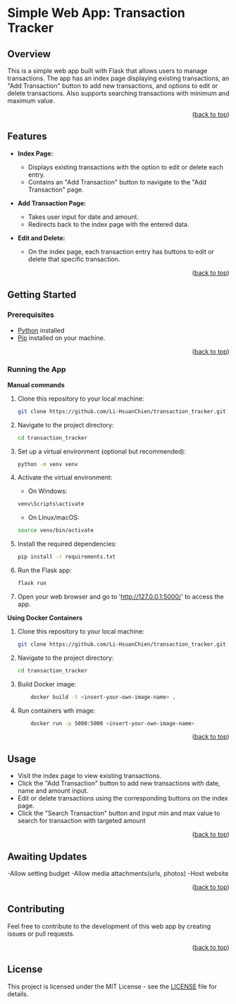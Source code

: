 <a name="readme-top"></a>
# Simple Web App: Transaction Tracker

## Overview

This is a simple web app built with Flask that allows users to manage transactions. The app has an index page displaying existing transactions, an "Add Transaction" button to add new transactions, and options to edit or delete transactions. Also supports searching transactions with minimum and maximum value.

<p align="right">(<a href="#readme-top">back to top</a>)</p>

## Features

- **Index Page:**
  - Displays existing transactions with the option to edit or delete each entry.
  - Contains an "Add Transaction" button to navigate to the "Add Transaction" page.

- **Add Transaction Page:**
  - Takes user input for date and amount.
  - Redirects back to the index page with the entered data.

- **Edit and Delete:**
  - On the index page, each transaction entry has buttons to edit or delete that specific transaction.

<p align="right">(<a href="#readme-top">back to top</a>)</p>

## Getting Started

### Prerequisites

- [Python](https://www.python.org/) installed
- [Pip](https://pip.pypa.io/en/stable/) installed on your machine.

<p align="right">(<a href="#readme-top">back to top</a>)</p>

### Running the App

**Manual commands**

1. Clone this repository to your local machine:

    ```bash
    git clone https://github.com/Li-HsuanChien/transaction_tracker.git
    ```

2. Navigate to the project directory:

    ```bash
    cd transaction_tracker
    ```

3. Set up a virtual environment (optional but recommended):

    ```bash
    python -m venv venv
    ```

4. Activate the virtual environment:

    - On Windows:

    ```bash
    venv\Scripts\activate
    ```

    - On Linux/macOS:

    ```bash 
    source venv/bin/activate
    ```

5. Install the required dependencies:

    ```bash
    pip install -r requirements.txt
    ```

6. Run the Flask app:

    ```bash
    flask run
    ```

7. Open your web browser and go to 'http://127.0.0.1:5000/' to access the app.

**Using Docker Containers**

1. Clone this repository to your local machine:

    ```bash
    git clone https://github.com/Li-HsuanChien/transaction_tracker.git
    ```

2. Navigate to the project directory:

    ```bash
    cd transaction_tracker
    ```
3. Build Docker image:

    ```bash
        docker build -t <insert-your-own-image-name> .
    ```

3. Run containers wth image:

    ```bash
        docker run -p 5000:5000 <insert-your-own-image-name>

<p align="right">(<a href="#readme-top">back to top</a>)</p>

## Usage

- Visit the index page to view existing transactions.
- Click the "Add Transaction" button to add new transactions with date, name and amount input.
- Edit or delete transactions using the corresponding buttons on the index page.
- Click the "Search Transaction" button and input min and max value to search for transaction with targeted amount

<p align="right">(<a href="#readme-top">back to top</a>)</p>

## Awaiting Updates

-Allow setting budget
-Allow media attachments(urls, photos)
-Host website

<p align="right">(<a href="#readme-top">back to top</a>)</p>

## Contributing

Feel free to contribute to the development of this web app by creating issues or pull requests.

<p align="right">(<a href="#readme-top">back to top</a>)</p>

## License

This project is licensed under the MIT License - see the [LICENSE](LICENSE) file for details.

